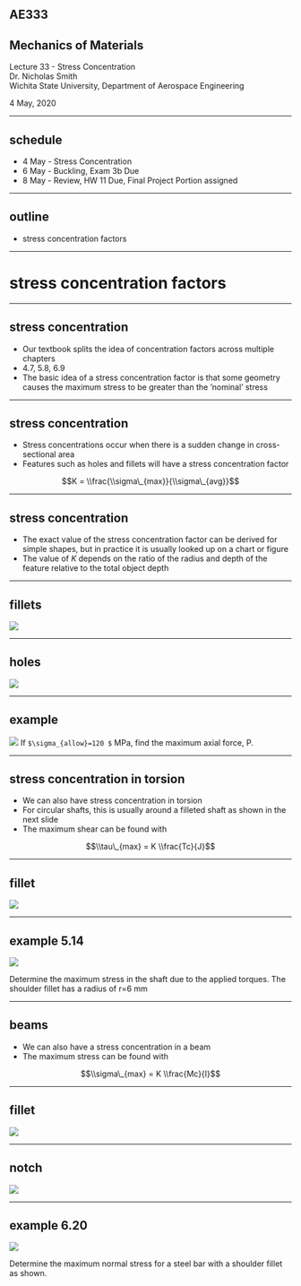 ## AE333
## Mechanics of Materials
Lecture 33 - Stress Concentration<br/>
Dr. Nicholas Smith<br/>
Wichita State University, Department of Aerospace Engineering

4 May, 2020

----

## schedule

- 4 May - Stress Concentration
- 6 May - Buckling, Exam 3b Due
- 8 May - Review, HW 11 Due, Final Project Portion assigned

----
## outline

<!-- vim-markdown-toc GFM -->

* stress concentration factors

<!-- vim-markdown-toc -->

---
# stress concentration factors

----
## stress concentration

-   Our textbook splits the idea of concentration factors across multiple chapters
-   4.7, 5.8, 6.9
-   The basic idea of a stress concentration factor is that some geometry causes the maximum stress to be greater than the ’nominal’ stress

----
## stress concentration

-   Stress concentrations occur when there is a sudden change in cross-sectional area
-   Features such as holes and fillets will have a stress concentration factor

$$K = \\frac{\\sigma\_{max}}{\\sigma\_{avg}}$$

----
## stress concentration

-   The exact value of the stress concentration factor can be derived for simple shapes, but in practice it is usually looked up on a chart or figure
-   The value of *K* depends on the ratio of the radius and depth of the feature relative to the total object depth

----
## fillets

![](../images/stress-concentration-fillet.jpg)

----
## holes

![](../images/stress-concentration-hole.jpg)

----
## example

![](../images/stress-concentration-example.jpg)
If `$\sigma_{allow}=120 $` MPa, find the maximum axial force, P.

----
## stress concentration in torsion

-   We can also have stress concentration in torsion
-   For circular shafts, this is usually around a filleted shaft as shown in the next slide
-   The maximum shear can be found with

$$\\tau\_{max} = K \\frac{Tc}{J}$$

----
## fillet

![](../images/stress-concentration-torsion.jpg)

----
## example 5.14

![](../images/example-5-14.jpg)


Determine the maximum stress in the shaft due to the applied torques. The shoulder fillet has a radius of r=6 mm

----
## beams

-   We can also have a stress concentration in a beam
-   The maximum stress can be found with

$$\\sigma\_{max} = K \\frac{Mc}{I}$$

----
## fillet

![](../images/beam-fillet.jpg)

----
## notch

![](../images/beam-notch.jpg)

----
## example 6.20

![](../images/example-6-20.jpg)

Determine the maximum normal stress for a steel bar with a shoulder fillet as shown.
